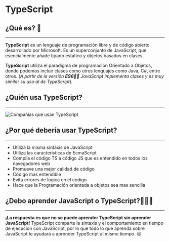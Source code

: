 # TypeScript

## ¿Qué es? 🤔

---

**TypeScript** es un lenguaje de programación libre y de código abierto desarrollado por Microsoft. Es un superconjunto de JavaScript, que esencialmente añade tipado estático y objetos basados en clases.

**TypeScript** utiliza el paradigma de programación Orientado a Objetos, donde podemos incluir clases como otros lenguajes como Java, C#, entre otros. (_A partir de la versión **ES6💪🏻** JavaScript implementa clases y es muy similar su uso al de TypeScript_).

## ¿Quién usa TypeScript?

---

![Compañias que usan TypeScript](https://www.notion.so/image/https%3A%2F%2Fs3-us-west-2.amazonaws.com%2Fsecure.notion-static.com%2Ffe171743-f3c6-471d-9833-9acac3e9ffc0%2FUntitled.png?table=block&id=a759e522-d410-4cfe-b909-7e4f4d598f3b&spaceId=9ae925bf-1a36-4edd-9b7c-edbef64326c3&width=2000&userId=2fe2417e-59ff-4563-8289-9c0d48d53c9d&cache=v2)

## ¿Por qué debería usar TypeScript?

---

- Utiliza la misma sintaxis de JavaScript
- Utiliza las características de EcmaScript
- Compila el código TS a código JS que es entendido en todos los navegadores web
- Promueve una mejor calidad de código
- Código mas entendible
- Evita errores de logica en el codigo
- Hace que la Programación orientada a objetos sea mas sencilla

## ¿Debo aprender JavaScript o TypeScript?🤷🏻‍♂️

---

**¡La respuesta es que no se puede aprender TypeScript sin aprender JavaScript!** TypeScript comparte la sintaxis y el comportamiento en tiempo de ejecución con JavaScript, por lo que todo lo que aprenda sobre JavaScript te ayudará a aprender TypeScript al mismo tiempo. 😉
